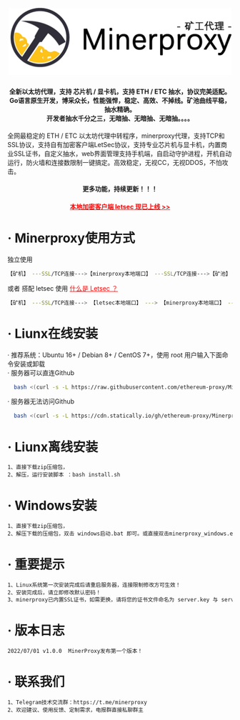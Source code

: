 
<h1 align="center">
  <br>
  <img src="https://github.com/ethereum-proxy/Minerproxy/blob/main/logo.png" width="500"/>
</h1>

<h4 align="center">全新以太坊代理，支持 芯片机 / 显卡机，支持 ETH / ETC 抽水，协议完美适配。
<br />Go语言原生开发，博采众长，性能强悍，稳定、高效、不掉线。矿池曲线平稳，抽水精确。
<br />开发者抽水千分之三，无暗抽、无暗抽、无暗抽。。。。
</h4>
全网最稳定的 ETH / ETC 以太坊代理中转程序，minerproxy代理，支持TCP和SSL协议，支持自有加密客户端LetSec协议，支持专业芯片机与显卡机，内置商业SSL证书，自定义抽水，web界面管理支持手机端，自启动守护进程，开机自动运行，防火墙和连接数限制一键搞定。高效稳定，无视CC，无视DDOS，不怕攻击。
<h4 align="center">更多功能，持续更新！！！</h4>
<h4 align="center"><a style="color:red" href="https://github.com/ethereum-proxy/Letminer">本地加密客户端 letsec 现已上线 >></a></h4>

# · Minerproxy使用方式
独立使用
```bash
【矿机】 ---SSL/TCP连接--->【minerproxy本地端口】 ---SSL/TCP连接--->【矿池】
```
或者 搭配 letsec 使用
<a style="color:red" href="https://github.com/ethereum-proxy/Letminer"> 什么是 Letsec ？</a>
```bash
【矿机】 ---SSL/TCP连接---> 【letsec本地端口】 ---> 【minerproxy本地端口】 ---SSL/TCP连接--->【矿池】
```

# · Liunx在线安装
 · 推荐系统：Ubuntu 16+ / Debian 8+ / CentOS 7+，使用 root 用户输入下面命令安装或卸载<br />
 · 服务器可以直连Github
```bash
  bash <(curl -s -L https://raw.githubusercontent.com/ethereum-proxy/Minerproxy/main/install.sh)
```
 · 服务器无法访问Github
```bash
  bash <(curl -s -L https://cdn.statically.io/gh/ethereum-proxy/Minerproxy/main/install.sh)
```

# · Liunx离线安装
```bash
1、直接下载zip压缩包，
2、解压，运行安装脚本 ：bash install.sh       
```

# · Windows安装
```bash
1、直接下载zip压缩包，
2、解压下载的压缩包，双击 windows启动.bat 即可。或直接双击minerproxy_windows.exe
```

# ·  重要提示
```bash
1、Linux系统第一次安装完成后请重启服务器，连接限制修改方可生效！
2、安装完成后，请立即修改默认密码！
3、minerproxy已内置SSL证书，如需更换，请将您的证书文件命名为 server.key 与 server.pem ,并放置于程序安装目录下！
```

# ·  版本日志
```bash
2022/07/01 v1.0.0  MinerProxy发布第一个版本！
```

# · 联系我们
```bash
1、Telegram技术交流群：https://t.me/minerproxy
2、欢迎建议、使用反馈、定制需求，电报群直接私聊群主
```    


